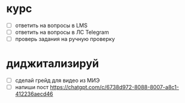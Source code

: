 # курс
- [ ] ответить на вопросы в LMS
- [ ] ответить на вопросы в ЛС Telegram
- [ ] проверь задания на ручную проверку
# диджитализируй
- [ ] сделай грейд для видео из МИЭ
- [ ] напиши пост https://chatgpt.com/c/6738d972-8088-8007-a8c1-412236aecd46